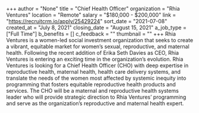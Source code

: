 +++
author = "None"
title = "Chief Health Officer"
organization = "Rhia Ventures"
location = "Remote"
salary = "$180,000 - $200,000"
link = "https://recruitcrm.io/apply/25429224"
sort_date = "2021-07-08"
created_at = "July 8, 2021"
closing_date = "August 15, 2021"
a_job_type = ["Full Time"]
b_benefits = []
c_feedback = ""
thumbnail = ""
+++
Rhia Ventures is a women-led social investment organization that seeks to create a vibrant, equitable market for women’s sexual, reproductive, and maternal health. Following the recent addition of Erika Seth Davies as CEO, Rhia Ventures is entering an exciting time in the organization’s evolution. Rhia Ventures is looking for a Chief Health Officer (CHO) with deep expertise in reproductive health, maternal health, health care delivery systems, and translate the needs of the women most affected by systemic inequity into programming that fosters equitable reproductive health products and services. The CHO will be a maternal and reproductive health systems leader who will provide strategic direction to Rhia Ventures’ programming and serve as the organization’s reproductive and maternal health expert.